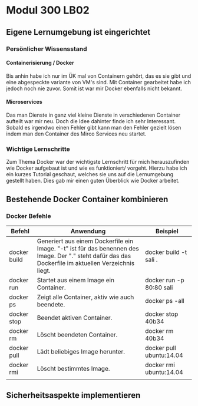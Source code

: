 # Modul 300 LB02

## Eigene Lernumgebung ist eingerichtet

### Persönlicher Wissensstand

#### Containerisierung / Docker

Bis anhin habe ich nur im ÜK mal von Containern gehört, das es sie gibt und eine abgespeckte variante von VM's sind. Mit Container gearbeitet habe ich jedoch noch nie zuvor. Somit ist war mir Docker ebenfalls nicht bekannt.

#### Microservices

Das man Dienste in ganz viel kleine Dienste in verschiedenen Container aufteilt war mir neu. Doch die Idee dahinter finde ich sehr Interessant. Sobald es irgendwo einen Fehler gibt kann man den Fehler gezielt lösen indem man den Container des Mirco Services neu startet.

### Wichtige Lernschritte

Zum Thema Docker war der wichtigste Lernschritt für mich herauszufinden wie Docker aufgebaut ist und wie es funktioniert/ vorgeht. Hierzu habe ich ein kurzes Tutorial geschaut, welches sie uns auf die Lernumgebung gestellt haben. Dies gab mir einen guten Überblick wie Docker arbeitet.

## Bestehende Docker Container kombinieren

### Docker Befehle



| Befehl       | Anwendung                                                    | Beispiel                 |
| ------------ | ------------------------------------------------------------ | ------------------------ |
| docker build | Generiert aus einem Dockerfile ein Image. "-t" ist für das benennen des Image. Der "." steht dafür das das Dockerfile im aktuellen Verzeichnis liegt. | docker build -t sali .   |
| docker run   | Startet aus einem Image ein Container.                       | docker run -p 80:80 sali |
| docker ps    | Zeigt alle Container, aktiv wie auch beendete.               | docker ps -all           |
| docker stop  | Beendet aktiven Container.                                   | docker stop 40b34        |
| docker rm    | Löscht beendeten Container.                                  | docker rm  40b34         |
| docker pull  | Lädt beliebiges Image herunter.                              | docker pull ubuntu:14.04 |
| docker rmi   | Löscht bestimmtes Image.                                     | docker rmi ubuntu:14.04  |
|              |                                                              |                          |



## Sicherheitsaspekte implementieren

